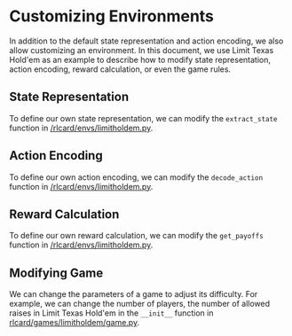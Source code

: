 # Customizing Environments
In addition to the default state representation and action encoding, we also allow customizing an environment. In this document, we use Limit Texas Hold'em as an example to describe how to modify state representation, action encoding, reward calculation, or even the game rules.

## State Representation
To define our own state representation, we can modify the ``extract_state`` function in [/rlcard/envs/limitholdem.py](../rlcard/envs/limitholdem.py#L33).

## Action Encoding
To define our own action encoding, we can modify the ``decode_action`` function in [/rlcard/envs/limitholdem.py](../rlcard/envs/limitholdem.py#L69).

## Reward Calculation
To define our own reward calculation, we can modify the ``get_payoffs`` function in [/rlcard/envs/limitholdem.py](../rlcard/envs/limitholdem.py#L60).

## Modifying Game
We can change the parameters of a game to adjust its difficulty. For example, we can change the number of players, the number of allowed raises in Limit Texas Hold'em in the ``__init__`` function in [rlcard/games/limitholdem/game.py](../rlcard/games/limitholdem/game.py#L11).
